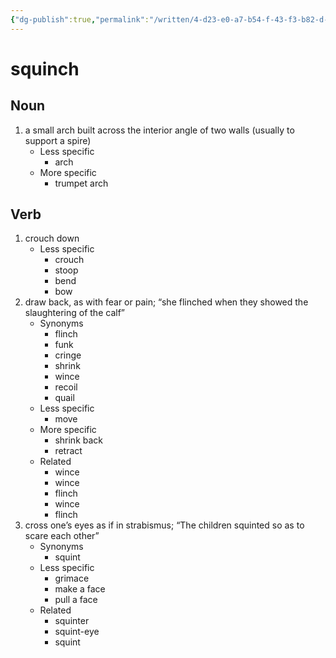 ```yaml
---
{"dg-publish":true,"permalink":"/written/4-d23-e0-a7-b54-f-43-f3-b82-d-ceba-5-f5-a03-dc/","dgHomeLink":true,"dgPassFrontmatter":false}
---
```


# squinch


## Noun

1. a small arch built across the interior angle of two walls (usually to support a spire)
	- Less specific
		- arch
	- More specific
		- trumpet arch

## Verb

1. crouch down
	- Less specific
		- crouch
		- stoop
		- bend
		- bow
2. draw back, as with fear or pain; “she flinched when they showed the slaughtering of the calf”
	- Synonyms
		- flinch
		- funk
		- cringe
		- shrink
		- wince
		- recoil
		- quail
	- Less specific
		- move
	- More specific
		- shrink back
		- retract
	- Related
		- wince
		- wince
		- flinch
		- wince
		- flinch
3. cross one’s eyes as if in strabismus; “The children squinted so as to scare each other”
	- Synonyms
		- squint
	- Less specific
		- grimace
		- make a face
		- pull a face
	- Related
		- squinter
		- squint-eye
		- squint

